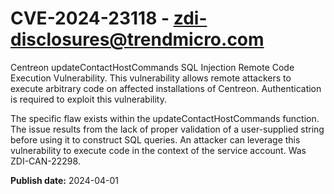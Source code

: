 # CVE-2024-23118 - zdi-disclosures@trendmicro.com

Centreon updateContactHostCommands SQL Injection Remote Code Execution Vulnerability. This vulnerability allows remote attackers to execute arbitrary code on affected installations of Centreon. Authentication is required to exploit this vulnerability.

The specific flaw exists within the updateContactHostCommands function. The issue results from the lack of proper validation of a user-supplied string before using it to construct SQL queries. An attacker can leverage this vulnerability to execute code in the context of the service account. Was ZDI-CAN-22298.

**Publish date:** 2024-04-01
